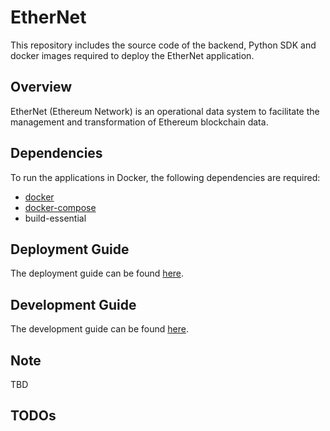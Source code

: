 # EtherNet
This repository includes the source code of the backend, Python SDK and docker images required to deploy the EtherNet application. 

## Overview
EtherNet (Ethereum Network) is an operational data system to facilitate the management and transformation of Ethereum blockchain data.


## Dependencies
To run the applications in Docker, the following dependencies are required:
- [docker](https://docs.docker.com/engine/install/ubuntu/)
- [docker-compose](https://linuxize.com/post/how-to-install-and-use-docker-compose-on-ubuntu-18-04/)
- build-essential

## Deployment Guide
The deployment guide can be found [here](DEPLOYMENT_GUIDE.md).

## Development Guide
The development guide can be found [here](DEVELOPMENT_GUIDE.md).

## Note
TBD

## TODOs

